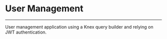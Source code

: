 # User Management
------------------------

User management application using a Knex query builder and relying on JWT authentication.
